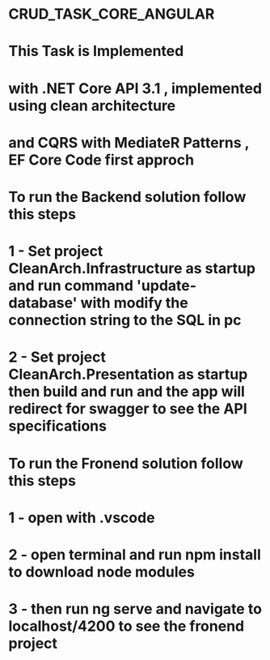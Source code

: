 # CRUD_TASK_CORE_ANGULAR

# This Task is Implemented 
# with .NET Core API 3.1 , implemented using clean architecture 
# and CQRS with MediateR Patterns , EF Core Code first approch

# To run the Backend solution follow this steps
# 1 - Set project CleanArch.Infrastructure as startup and run command 'update-database' with modify the connection string to the SQL in pc
# 2 - Set project CleanArch.Presentation as startup then build and run and the app will redirect for swagger to see the API specifications

# To run the Fronend solution follow this steps

# 1 - open with .vscode
# 2 - open terminal and run npm install to download node modules
# 3 - then run ng serve and navigate to localhost/4200 to see the fronend project




